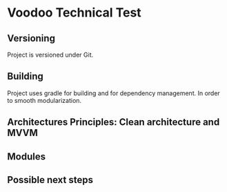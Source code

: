# Voodoo Technical Test

## Versioning

Project is versioned under Git.

## Building
Project uses gradle for building and for dependency management. In order to smooth modularization.


## Architectures Principles:  Clean architecture and MVVM


## Modules


## Possible next steps

